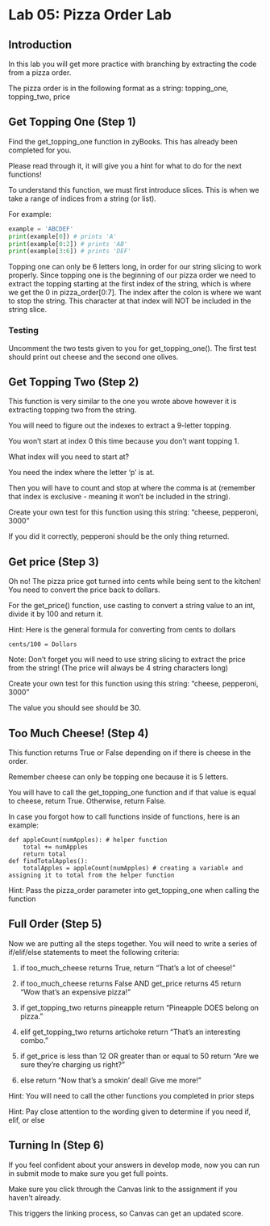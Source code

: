 # Lab 05: Pizza Order Lab

## Introduction

In this lab you will get more practice with branching by extracting the code from a pizza order.


The pizza order is in the following format as a string:
topping_one, topping_two, price


## Get Topping One (Step 1)

Find the get_topping_one function in zyBooks. This has already been completed for you.

Please read through it, it will give you a hint for what to do for the next functions!


To understand this function, we must first introduce slices. This is when we take a range of indices from a string (or list).


For example:
```python
example = 'ABCDEF'
print(example[0]) # prints 'A'
print(example[0:2]) # prints 'AB'
print(example[3:6]) # prints 'DEF'
```

Topping one can only be 6 letters long, in order for our string slicing to work properly. Since topping one is the beginning of our pizza order we need to extract the topping starting at the first index of the string, which is where we get the 0 in pizza_order[0:7]. The index after the colon is where we want to stop the string. This character at that index will NOT be included in the string slice.

### Testing

Uncomment the two tests given to you for get_topping_one(). The first test should print out cheese and the second one olives.

## Get Topping Two (Step 2)
This function is very similar to the one you wrote above however it is extracting topping two from the string. 

You will need to figure out the indexes to extract a 9-letter topping. 

You won’t start at index 0 this time because you don’t want topping 1. 

What index will you need to start at? 

You need the index where the letter ‘p’ is at. 

Then you will have to count and stop at where the comma is at (remember that index is exclusive - meaning it won’t be included in the string).

Create your own test for this function using this string: “cheese, pepperoni, 3000”

If you did it correctly, pepperoni should be the only thing returned.

## Get price (Step 3)
Oh no! The pizza price got turned into cents while being sent to the kitchen! You need to convert the price back to dollars. 

For the get_price() function, use casting to convert a string value to an int, divide it by 100 and return it.

Hint: Here is the general formula for converting from cents to dollars 
```
cents/100 = Dollars
```
Note: Don’t forget you will need to use string slicing to extract the price from the string! (The price will always be 4 string characters long)

Create your own test for this function using this string: “cheese, pepperoni, 3000”

The value you should see should be 30.

## Too Much Cheese! (Step 4)
This function returns True or False depending on if there is cheese in the order.

Remember cheese can only be topping one because it is 5 letters.

You will have to call the get_topping_one function and if that value is equal to cheese, return True. Otherwise, return False.

In case you forgot how to call functions inside of functions, here is an example:

```
def appleCount(numApples): # helper function
    total += numApples
    return total
def findTotalApples():
    totalApples = appleCount(numApples) # creating a variable and assigning it to total from the helper function
```


Hint: Pass the pizza_order parameter into get_topping_one when calling the function

## Full Order (Step 5)

Now we are putting all the steps together. You will need to write a series of if/elif/else statements to meet the following criteria:

1. if too_much_cheese returns True, return “That’s a lot of cheese!”

2. if too_much_cheese returns False AND get_price returns 45 return “Wow that’s an expensive pizza!”

3. if get_topping_two returns pineapple return “Pineapple DOES belong on pizza.”

4. elif get_topping_two returns artichoke return “That’s an interesting combo.”

5. if get_price is less than 12 OR greater than or equal to 50 return “Are we sure they’re charging us right?”

6. else return “Now that’s a smokin’ deal! Give me more!”

Hint: You will need to call the other functions you completed in prior steps

Hint: Pay close attention to the wording given to determine if you need if, elif, or else

## Turning In (Step 6)

If you feel confident about your answers in develop mode, now you can run in submit mode to make sure you get full points.

Make sure you click through the Canvas link to the assignment if you haven’t already. 

This triggers the linking process, so Canvas can get an updated score.


